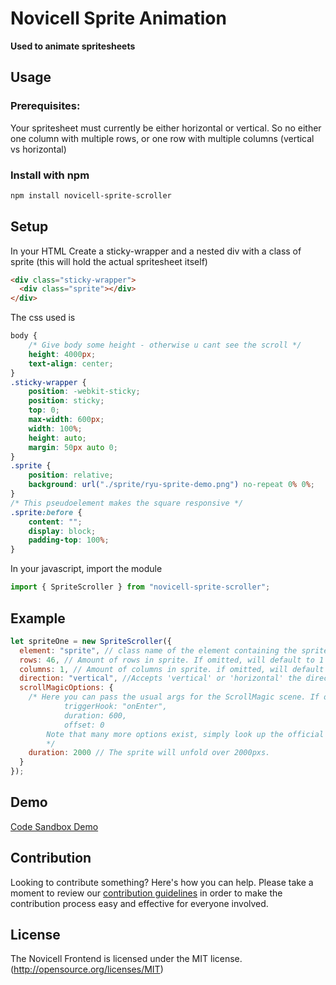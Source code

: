 # Novicell Sprite Animation

**Used to animate spritesheets**

## Usage

### Prerequisites:

Your spritesheet must currently be either horizontal or vertical. So no either one column with multiple rows, or one row with multiple columns (vertical vs horizontal)

### Install with npm

```bash
npm install novicell-sprite-scroller
```

## Setup

In your HTML
Create a sticky-wrapper and a nested div with a class of sprite (this will hold the actual spritesheet itself)

```html
<div class="sticky-wrapper">
  <div class="sprite"></div>
</div>
```

The css used is

```CSS
body {
    /* Give body some height - otherwise u cant see the scroll */
    height: 4000px;
    text-align: center;
}
.sticky-wrapper {
    position: -webkit-sticky;
    position: sticky;
    top: 0;
    max-width: 600px;
    width: 100%;
    height: auto;
    margin: 50px auto 0;
}
.sprite {
    position: relative;
    background: url("./sprite/ryu-sprite-demo.png") no-repeat 0% 0%;
}
/* This pseudoelement makes the square responsive */
.sprite:before {
    content: "";
    display: block;
    padding-top: 100%;
}
```

In your javascript, import the module

```javascript
import { SpriteScroller } from "novicell-sprite-scroller";
```

## Example

```javascript
let spriteOne = new SpriteScroller({
  element: "sprite", // class name of the element containing the sprite background url
  rows: 46, // Amount of rows in sprite. If omitted, will default to 1
  columns: 1, // Amount of columns in sprite. if omitted, will default to 1
  direction: "vertical", //Accepts 'vertical' or 'horizontal' the direction of the animation. If omitted, will default to 'horizontal'
  scrollMagicOptions: {
    /* Here you can pass the usual args for the ScrollMagic scene. If omitted, it will default to 
            triggerHook: "onEnter",
            duration: 600,
            offset: 0
        Note that many more options exist, simply look up the official scrollmagic docs for scene constructor
        */
    duration: 2000 // The sprite will unfold over 2000pxs.
  }
});
```

## Demo

[Code Sandbox Demo](https://codesandbox.io/s/p39ypoz6pq?fbclid=IwAR16Gwkwa5Yz2LkUcBR-1GLRLsT05lZLqZ75P4o9ylbU94WwRu7AFLB1tx8)

## Contribution

Looking to contribute something? Here's how you can help. Please take a moment to review our [contribution guidelines](https://github.com/Novicell/novicell-frontend/wiki/Contribution-guidelines) in order to make the contribution process easy and effective for everyone involved.

## License

The Novicell Frontend is licensed under the MIT license. (http://opensource.org/licenses/MIT)
